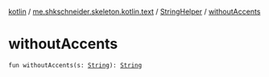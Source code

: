 [kotlin](../../index.md) / [me.shkschneider.skeleton.kotlin.text](../index.md) / [StringHelper](index.md) / [withoutAccents](./without-accents.md)

# withoutAccents

`fun withoutAccents(s: `[`String`](https://kotlinlang.org/api/latest/jvm/stdlib/kotlin/-string/index.html)`): `[`String`](https://kotlinlang.org/api/latest/jvm/stdlib/kotlin/-string/index.html)